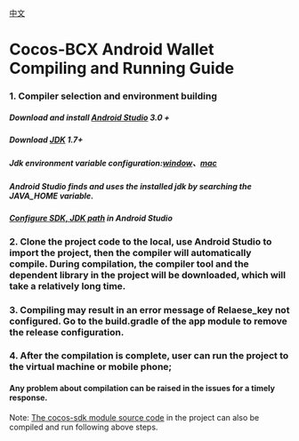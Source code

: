 [中文](https://github.com/Cocos-BCX/AndroidWallet/blob/master/README_cn.md)

# Cocos-BCX Android Wallet Compiling and Running Guide
### 1. Compiler selection and environment building

##### Download and install [Android Studio](https://developer.android.google.cn/studio) 3.0 +

##### Download [JDK](https://www.oracle.com/technetwork/java/javase/downloads/jdk8-downloads-2133151.html) 1.7+

##### Jdk environment variable configuration:[window](https://www.cnblogs.com/yanhuan123/p/7093211.html)、[mac](https://www.cnblogs.com/xd502djj/p/6642133.html)
##### Android Studio finds and uses the installed jdk by searching the JAVA_HOME variable.

##### [Configure SDK, JDK path](https://www.cnblogs.com/lzwangshubo/p/10165064.html) in Android Studio

### 2. Clone the project code to the local, use Android Studio to import the project, then the compiler will automatically compile. During compilation, the compiler tool and the dependent library in the project will be downloaded, which will take a relatively long time.

### 3. Compiling may result in an error message of Relaese_key not configured. Go to the build.gradle of the app module to remove the release configuration.

### 4. After the compilation is complete, user can run the project to the virtual machine or mobile phone;

#### Any problem about compilation can be raised in the issues for a timely response.

Note: [The cocos-sdk module source code](https://github.com/Cocos-BCX/AndroidSdk) in the project can also be compiled and run following above steps.
